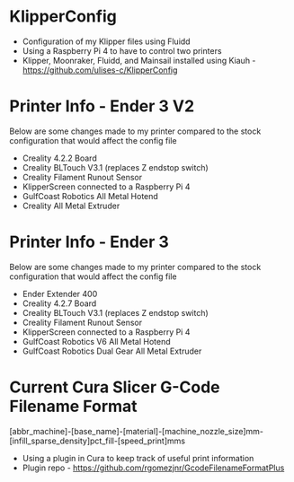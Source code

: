 # KlipperConfig
- Configuration of my Klipper files using Fluidd
- Using a Raspberry Pi 4 to have to control two printers
- Klipper, Moonraker, Fluidd, and Mainsail installed using Kiauh - https://github.com/ulises-c/KlipperConfig
 
# Printer Info - Ender 3 V2
Below are some changes made to my printer compared to the stock configuration that would affect the config file
- Creality 4.2.2 Board
- Creality BLTouch V3.1 (replaces Z endstop switch)
- Creality Filament Runout Sensor
- KlipperScreen connected to a Raspberry Pi 4
- GulfCoast Robotics All Metal Hotend
- Creality All Metal Extruder

# Printer Info - Ender 3
Below are some changes made to my printer compared to the stock configuration that would affect the config file
- Ender Extender 400
- Creality 4.2.7 Board
- Creality BLTouch V3.1 (replaces Z endstop switch)
- Creality Filament Runout Sensor
- KlipperScreen connected to a Raspberry Pi 4
- GulfCoast Robotics V6 All Metal Hotend
- GulfCoast Robotics Dual Gear All Metal Extruder

# Current Cura Slicer G-Code Filename Format
[abbr_machine]-[base_name]-[material]-[machine_nozzle_size]mm-[infill_sparse_density]pct_fill-[speed_print]mms
- Using a plugin in Cura to keep track of useful print information
- Plugin repo - https://github.com/rgomezjnr/GcodeFilenameFormatPlus


